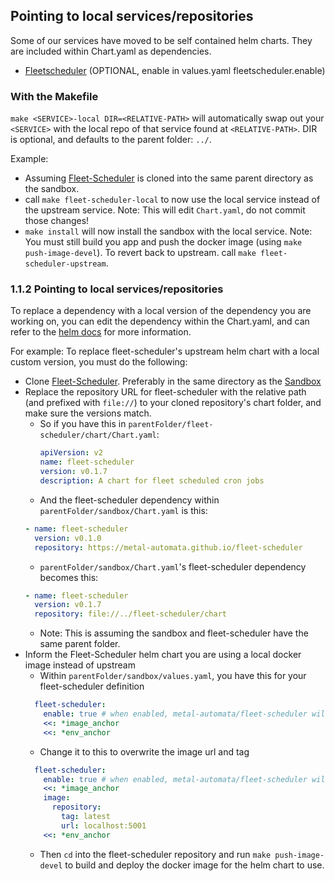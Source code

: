 ## Pointing to local services/repositories

Some of our services have moved to be self contained helm charts. They are included within Chart.yaml as dependencies.
 - [Fleetscheduler](https://github.com/metal-automata/fleet-scheduler) (OPTIONAL, enable in values.yaml fleetscheduler.enable)

### With the Makefile

`make <SERVICE>-local DIR=<RELATIVE-PATH>` will automatically swap out your `<SERVICE>` with the local repo of that service found at `<RELATIVE-PATH>`. DIR is optional, and defaults to the parent folder: `../`.

Example:
- Assuming [Fleet-Scheduler](https://github.com/metal-automata/fleet-scheduler) is cloned into the same parent directory as the sandbox.
- call `make fleet-scheduler-local` to now use the local service instead of the upstream service. Note: This will edit `Chart.yaml`, do not commit those changes!
- `make install` will now install the sandbox with the local service. Note: You must still build you app and push the docker image (using `make push-image-devel`).
  To revert back to upstream. call `make fleet-scheduler-upstream`.

### 1.1.2 Pointing to local services/repositories

To replace a dependency with a local version of the dependency you are working on, you can edit the dependency within the Chart.yaml, and can refer to the [helm docs](https://helm.sh/docs/helm/helm_dependency/) for more information.

For example: To replace fleet-scheduler's upstream helm chart with a local custom version, you must do the following:
- Clone [Fleet-Scheduler](https://github.com/metal-automata/fleet-scheduler). Preferably in the same directory as the [Sandbox](https://github.com/metal-automata/sandbox)
- Replace the repository URL for fleet-scheduler with the relative path (and prefixed with `file://`) to your cloned repository's chart folder, and make sure the versions match.
  - So if you have this in `parentFolder/fleet-scheduler/chart/Chart.yaml`:
    ```yaml
    apiVersion: v2
    name: fleet-scheduler
    version: v0.1.7
    description: A chart for fleet scheduled cron jobs
    ```
  - And the fleet-scheduler dependency within `parentFolder/sandbox/Chart.yaml` is this:
  ```yaml
  - name: fleet-scheduler
    version: v0.1.0
    repository: https://metal-automata.github.io/fleet-scheduler
  ```
  - `parentFolder/sandbox/Chart.yaml`'s fleet-scheduler dependency becomes this:
  ```yaml
  - name: fleet-scheduler
    version: v0.1.7
    repository: file://../fleet-scheduler/chart
  ```
  - Note: This is assuming the sandbox and fleet-scheduler have the same parent folder.
- Inform the Fleet-Scheduler helm chart you are using a local docker image instead of upstream
  - Within `parentFolder/sandbox/values.yaml`, you have this for your fleet-scheduler definition
  ```yaml
    fleet-scheduler:
      enable: true # when enabled, metal-automata/fleet-scheduler will need to be deployed with `make push-image-devel`
      <<: *image_anchor
      <<: *env_anchor
  ```
  - Change it to this to overwrite the image url and tag
  ```yaml
    fleet-scheduler:
      enable: true # when enabled, metal-automata/fleet-scheduler will need to be deployed with `make push-image-devel`
      <<: *image_anchor
      image:
        repository:
          tag: latest
          url: localhost:5001
      <<: *env_anchor
  ```
  - Then `cd` into the fleet-scheduler repository and run `make push-image-devel` to build and deploy the docker image for the helm chart to use.
